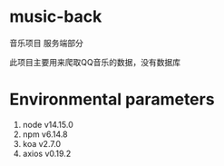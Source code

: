 # music-back
音乐项目 服务端部分

此项目主要用来爬取QQ音乐的数据，没有数据库

# Environmental parameters

1. node  v14.15.0
2. npm   v6.14.8
3. koa   v2.7.0
4. axios v0.19.2

